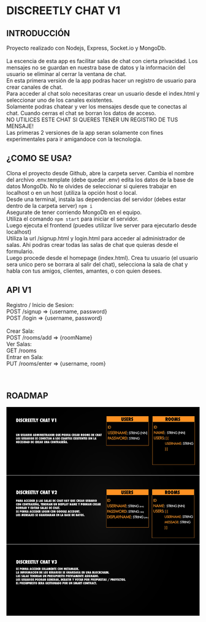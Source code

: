 # DISCREETLY CHAT V1
## INTRODUCCIÓN
Proyecto realizado con Nodejs, Express, Socket.io y MongoDb.<br><br>
La escencia de esta app es facilitar salas de chat con cierta privacidad. Los mensajes no se guardan en nuestra base de datos y la información del usuario se eliminar al cerrar la ventana de chat.<br>
En esta primera versión de la app podras hacer un registro de usuario para crear canales de chat.<br>
Para acceder al chat solo necesitaras crear un usuario desde el index.html y seleccionar uno de los canales existentes.<br>
Solamente podras chatear y ver los mensajes desde que te conectas al chat. Cuando cerras el chat se borran los datos de acceso.<br>
NO UTILICES ESTE CHAT SI QUERES TENER UN REGISTRO DE TUS MENSAJE!<br>
Las primeras 2 versiones de la app seran solamente con fines experimentales para ir amigandoce con la tecnologia.<br>
## ¿COMO SE USA?
Clona el proyecto desde Github, abre la carpeta server. Cambia el nombre del archivo .env.template (debe quedar .env) edita los datos de la base de datos MongoDb. No te olvides de seleccionar si quieres trabajar en localhost o en un host (utiliza la opción host o local.<br>
Desde una terminal, instala las dependencias del servidor (debes estar dentro de la carpeta server) ``npm i``<br>
Asegurate de tener corriendo MongoDb en el equipo.<br>
Utiliza el comando ``npm start`` para iniciar el servidor.<br>
Luego ejecuta el frontend (puedes utilizar live server para ejecutarlo desde localhost)<br>
Utiliza la url /signup.html y login.html para acceder al administrador de salas. Ahi podras crear todas las salas de chat que quieras desde el formulario.<br>
Luego procede desde el homepage (index.html). Crea tu usuario (el usuario sera unico pero se borrara al salir del chat), selecciona la sala de chat y habla con tus amigos, clientes, amantes, o con quien desees.<br>

## API V1
Registro / Inicio de Sesion:<br>
POST /signup => {username, password}<br>
POST /login => {username, password}<br>
<br>
Crear Sala:<br>
POST /rooms/add => {roomName}<br>
Ver Salas:<br>
GET /rooms<br>
Entrar en Sala:<br>
PUT /rooms/enter => {username, room}<br>
<br><br>

## ROADMAP
![Roadmap](https://github.com/lcrender/Discreetly-Chat/blob/Chaza/roadmap.jpg)
